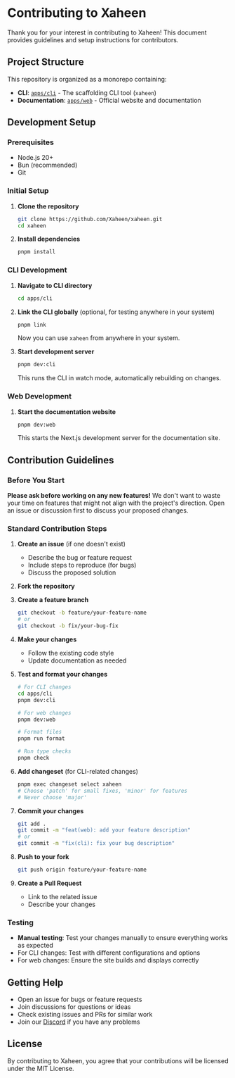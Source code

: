 # Contributing to Xaheen

Thank you for your interest in contributing to Xaheen! This document provides guidelines and setup instructions for contributors.

## Project Structure

This repository is organized as a monorepo containing:

- **CLI**: [`apps/cli`](apps/cli) - The scaffolding CLI tool (`xaheen`)
- **Documentation**: [`apps/web`](apps/web) - Official website and documentation

## Development Setup

### Prerequisites

- Node.js 20+ 
- Bun (recommended)
- Git

### Initial Setup

1. **Clone the repository**
   ```bash
   git clone https://github.com/Xaheen/xaheen.git
   cd xaheen
   ```

2. **Install dependencies**
   ```bash
   pnpm install
   ```

### CLI Development

1. **Navigate to CLI directory**
   ```bash
   cd apps/cli
   ```

2. **Link the CLI globally** (optional, for testing anywhere in your system)
   ```bash
   pnpm link
   ```
   Now you can use `xaheen` from anywhere in your system.

3. **Start development server**
   ```bash
   pnpm dev:cli
   ```
   This runs the CLI in watch mode, automatically rebuilding on changes.

### Web Development

1. **Start the documentation website**
   ```bash
   pnpm dev:web
   ```
   This starts the Next.js development server for the documentation site.

## Contribution Guidelines

### Before You Start

**Please ask before working on any new features!** We don't want to waste your time on features that might not align with the project's direction. Open an issue or discussion first to discuss your proposed changes.

### Standard Contribution Steps

1. **Create an issue** (if one doesn't exist)
   - Describe the bug or feature request
   - Include steps to reproduce (for bugs)
   - Discuss the proposed solution

2. **Fork the repository**

3. **Create a feature branch**
   ```bash
   git checkout -b feature/your-feature-name
   # or
   git checkout -b fix/your-bug-fix
   ```

4. **Make your changes**
   - Follow the existing code style
   - Update documentation as needed

5. **Test and format your changes**
   ```bash
   # For CLI changes
   cd apps/cli
   pnpm dev:cli
   
   # For web changes
   pnpm dev:web
   
   # Format files
   pnpm run format
   
   # Run type checks
   pnpm check
   ```

6. **Add changeset** (for CLI-related changes)
   ```bash
   pnpm exec changeset select xaheen
   # Choose 'patch' for small fixes, 'minor' for features
   # Never choose 'major'
   ```

7. **Commit your changes**
   ```bash
   git add .
   git commit -m "feat(web): add your feature description"
   # or
   git commit -m "fix(cli): fix your bug description"
   ```

8. **Push to your fork**
   ```bash
   git push origin feature/your-feature-name
   ```

9. **Create a Pull Request**
   - Link to the related issue
   - Describe your changes

### Testing

- **Manual testing**: Test your changes manually to ensure everything works as expected
- For CLI changes: Test with different configurations and options
- For web changes: Ensure the site builds and displays correctly

## Getting Help

- Open an issue for bugs or feature requests
- Join discussions for questions or ideas
- Check existing issues and PRs for similar work
- Join our [Discord](https://discord.gg/ZYsbjpDaM5) if you have any problems

## License

By contributing to Xaheen, you agree that your contributions will be licensed under the MIT License. 